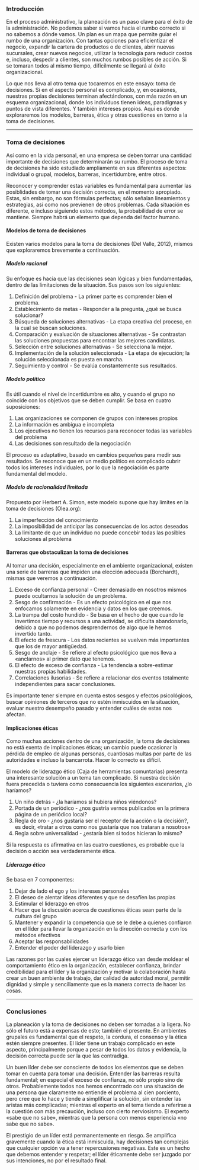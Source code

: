 ### Introducción

En el proceso administrativo, la planeación es un paso clave para el éxito de la administración. No podemos saber si vamos hacia el rumbo correcto si no sabemos a dónde vamos. Un plan es un mapa que permite guiar el rumbo de una organización. Con tantas opciones para eficientizar el negocio, expandir la cartera de productos o de clientes, abrir nuevas sucursales, crear nuevos negocios, utilizar la tecnología para reducir costos e, incluso, despedir a clientes, son muchos rumbos posibles de acción. Si se tomaran todos al mismo tiempo, difícilmente se llegará al éxito organizacional.

Lo que nos lleva al otro tema que tocaremos en este ensayo: toma de decisiones. Si en el aspecto personal es complicado, y, en ocasiones, nuestras propias decisiones terminan afectándonos, con más razón en un esquema organizacional, donde los individuos tienen ideas, paradigmas y puntos de vista diferentes. Y también intereses propios. Aquí es donde exploraremos los modelos, barreras, ética y otras cuestiones en torno a la toma de decisiones.

---

### Toma de decisiones

Así como en la vida personal, en una empresa se deben tomar una cantidad importante de decisiones que determinarán su rumbo. El proceso de toma de decisiones ha sido estudiado ampliamente en sus diferentes aspectos: individual o grupal, modelos, barreras, incertidumbre, entre otros.

Reconocer y comprender estas variables es fundamental para aumentar las posiblidades de tomar una decisión correcta, en el momento apropiado. Estas, sin embargo, no son fórmulas perfectas; sólo señalan lineamientos y estrategias, así como nos previenen de otros problemas. Cada situación es diferente, e incluso siguiendo estos métodos, la probabilidad de error se mantiene. Siempre habrá un elemento que dependa del factor humano.

#### Modelos de toma de decisiones

Existen varios modelos para la toma de decisiones (Del Valle, 2012), mismos que exploraremos brevemente a continuación.

##### Modelo racional

Su enfoque es hacia que las decisiones sean lógicas y bien fundamentadas, dentro de las limitaciones de la situación. Sus pasos son los siguientes:

1. Definición del problema - La primer parte es comprender bien el problema.
2. Establecimiento de metas - Responder a la pregunta, ¿qué se busca solucionar?
3. Búsqueda de soluciones alternativas - La etapa creativa del proceso, en la cual se buscan soluciones.
4. Comparación y evaluación de situaciones alternativas - Se contrastan las soluciones propuestas para encontrar las mejores candidatas.
5. Selección entre soluciones alternativas - Se selecciona la mejor.
6. Implementación de la solución seleccionada - La etapa de ejecución; la solución seleccionada es puesta en marcha.
7. Seguimiento y control - Se evalúa constantemente sus resultados.

##### Modelo político

Es útil cuando el nivel de incertidumbre es alto, y cuando el grupo no coincide con los objetivos que se deben cumplir. Se basa en cuatro suposiciones:

1. Las organizaciones se componen de grupos con intereses propios
2. La información es ambigua e incompleta
3. Los ejecutivos no tienen los recursos para reconocer todas las variables del problema
4. Las decisiones son resultado de la negociación

El proceso es adaptativo, basado en cambios pequeños para medir sus resultados. Se reconoce que en un medio político es complicado cubrir todos los intereses individuales, por lo que la negociación es parte fundamental del modelo.


##### Modelo de racionalidad limitada

Propuesto por Herbert A. Simon, este modelo supone que hay límites en la toma de decisiones (Olea.org):

1. La imperfección del conocimiento
2. La imposibilidad de anticipar las consecuencias de los actos deseados
3. La limitante de que un individuo no puede concebir todas las posibles soluciones al problema

#### Barreras que obstaculizan la toma de decisiones

Al tomar una decisión, especialmente en el ambiente organizacional, existen una serie de barreras que impiden una elección adecuada (Borchardt), mismas que veremos a continuación.

1. Exceso de confianza personal - Creer demasiado en nosotros mismos puede ocultarnos la solución de un problema.
2. Sesgo de confirmación - Es un efecto psicológico en el que nos enfocamos solamente en evidencia y datos en los que creemos.
3. La trampa del costo hundido - Se basa en el hecho de que cuando le invertimos tiempo y recursos a una actividad, se dificulta abandonarlo, debido a que no podemos desprendernos de algo que le hemos invertido tanto.
4. El efecto de frescura - Los datos recientes se vuelven más importantes que los de mayor antigüedad.
5. Sesgo de anclaje - Se refiere al efecto psicológico que nos lleva a «anclarnos» al primer dato que tenemos.
6. El efecto de exceso de confianza - La tendencia a sobre-estimar nuestras propias habilidades.
7. Correlaciones ilusorias - Se refiere a relacionar dos eventos totalmente independientes para sacar conclusiones.

Es importante tener siempre en cuenta estos sesgos y efectos psicológicos, buscar opiniones de terceros que no estén inmiscuidos en la situación, evaluar nuestro desempeño pasado y entender cuáles de estas nos afectan.

#### Implicaciones éticas

Como muchas acciones dentro de una organización, la toma de decisiones no está exenta de implicaciones éticas; un cambio puede ocasionar la pérdida de empleo de algunas personas, cuantiosas multas por parte de las autoridades e incluso la bancarrota. Hacer lo correcto es difícil.

El modelo de liderazgo ético (Caja de herramientas comuntarias) presenta una interesante solución a un tema tan complicado. Si nuestra decisión fuera precedida o tuviera como consecuencia los siguientes escenarios, ¿lo haríamos?

1. Un niño detrás - ¿la haríamos si hubiera niños viéndonos?
2. Portada de un periódico - ¿nos gustría vernos publicados en la primera página de un periódico local?
3. Regla de oro - ¿nos gustaría ser el receptor de la acción o la decisión?, es decir, «tratar a otros como nos gustaría que nos trataran a nosotros»
4. Regla sobre universalidad - ¿estaría bien si todos hicieran lo mismo?

Si la respuesta es afirmativa en las cuatro cuestiones, es probable que la decisión o acción sea verdaderamente ética.

##### Liderazgo ético

Se basa en 7 componentes:

1. Dejar de lado el ego y los intereses personales
2. El deseo de alentar ideas diferentes y que se desafíen las propias
3. Estimular el liderazgo en otros
4. Hacer que la discusión acerca de cuestiones éticas sean parte de la cultura del grupo
5. Mantener y expandir la competencia que se le debe a quienes confiaron en el líder para llevar la organización en la dirección correcta y con los métodos efectivos
6. Aceptar las responsabilidades
7. Entender el poder del liderazgo y usarlo bien

Las razones por las cuales ejercer un liderazgo ético van desde moldear el comportamiento ético en la organización, establecer confianza, brindar credibilidad para el líder y la organización y motivar la colaboración hasta crear un buen ambiente de trabajo, dar calidad de autoridad moral, permitir dignidad y simple y sencillamente que es la manera correcta de hacer las cosas.

---

### Conclusiones

La planeación y la toma de decisiones no deben ser tomadas a la ligera. No sólo el futuro está a expensas de esto; también el presente. En ambientes grupales es fundamental que el respeto, la cordura, el consenso y la ética estén siempre presentes. El líder tiene un trabajo complicado en este aspecto, principalmente porque a pesar de todos los datos y evidencia, la decisión correcta puede ser la que las contradiga.

Un buen líder debe ser consciente de todos los elementos que se deben tomar en cuenta para tomar una decisión. Entender las barreras resulta fundamental; en especial el exceso de confianza, no sólo propio sino de otros. Probablemente todos nos hemos encontrado con una situación de una persona que claramente no entiende el problema al cien porciento, pero cree que lo hace y tiende a simplificar la solución, sin entender las aristas más complicadas; mientras el experto en el tema tiende a referirse a la cuestión con más precaución, incluso con cierto nerviosismo. El experto «sabe que no sabe», mientras que la persona con menos experiencia «no sabe que no sabe».

El prestigio de un líder está permanentemente en riesgo. Se amplifica gravemente cuando la ética está inmiscuida, hay decisiones tan complejas que cualquier opción va a tener repercusiones negativas. Este es un hecho que debemos entender y respetar; el líder éticamente debe ser juzgado por sus intenciones, no por el resultado final.

